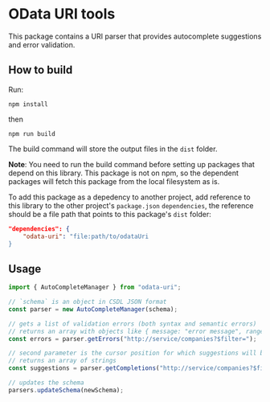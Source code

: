 # OData URI tools

This package contains a URI parser that provides autocomplete suggestions and error validation.

## How to build

Run:

```
npm install
```

then

```
npm run build
```

The build command will store the output files in the `dist` folder.

**Note**: You need to run the build command before setting up packages that depend on this library. This package is not on npm, so the dependent
packages will fetch this package from the local filesystem as is.

To add this package as a depedency to another project, add reference to this library to
the other project's `package.json` `dependencies`, the reference should be a file
path that points to this package's `dist` folder:

```json
"dependencies": {
    "odata-uri": "file:path/to/odataUri
}
```

## Usage

```ts
import { AutoCompleteManager } from "odata-uri";

// `schema` is an object in CSDL JSON format
const parser = new AutoCompleteManager(schema);

// gets a list of validation errors (both syntax and semantic errors)
// returns an array with objects like { message: "error message", range: { start: 10, stop: 20 } }
const errors = parser.getErrors("http://service/companies?$filter=");

// second parameter is the cursor position for which suggestions will be provided
// returns an array of strings
const suggestions = parser.getCompletions("http://service/companies?$filter=", 34);

// updates the schema
parsers.updateSchema(newSchema);

```
